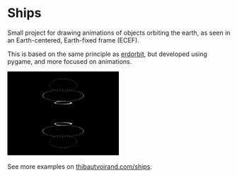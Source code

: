# Ships

Small project for drawing animations of objects orbiting the earth, as seen in an Earth-centered, Earth-fixed frame (ECEF).

This is based on the same principle as [erdorbit](https://github.com/tvoirand/erdorbit), but developed using pygame, and more focused on animations.

<img src="docs/example.gif" width="50%"/>

See more examples on [thibautvoirand.com/ships](https://thibautvoirand.com/ships).
